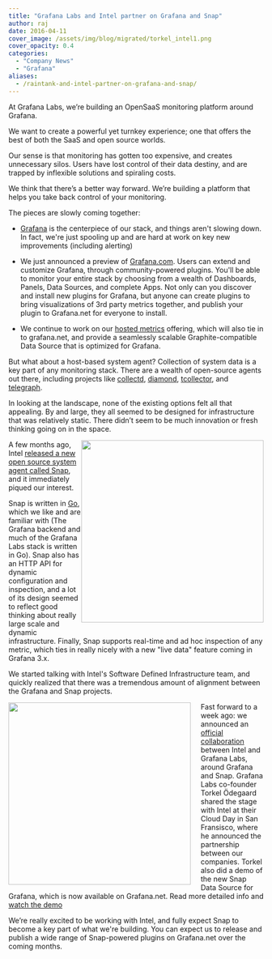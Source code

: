 ```yaml
---
title: "Grafana Labs and Intel partner on Grafana and Snap"
author: raj
date: 2016-04-11
cover_image: /assets/img/blog/migrated/torkel_intel1.png
cover_opacity: 0.4
categories:
  - "Company News"
  - "Grafana"
aliases:
  - /raintank-and-intel-partner-on-grafana-and-snap/
---
```


At Grafana Labs, we’re building an OpenSaaS monitoring platform around Grafana.

We want to create a powerful yet turnkey experience; one that offers the best of both the SaaS and open source worlds.

Our sense is that monitoring has gotten too expensive, and creates unnecessary silos. Users have lost control of their data destiny, and are trapped by inflexible solutions and spiraling costs.

We think that there’s a better way forward. We’re building a platform that helps you take back control of your monitoring.

The pieces are slowly coming together:

* <a href="http://grafana.org">Grafana</a> is the centerpiece of our stack, and things aren't slowing down. In fact, we're just spooling up and are hard at work on key new improvements (including alerting)

* We just announced a preview of <a href="http://grafana.com">Grafana.com</a>. Users can extend and customize Grafana, through community-powered plugins. You'll be able to monitor your entire stack by choosing from a wealth of Dashboards, Panels, Data Sources, and complete Apps. Not only can you discover and install new plugins for Grafana, but anyone can create plugins to bring visualizations of 3rd party metrics together, and publish your plugin to Grafana.net for everyone to install.

* We continue to work on our <a href="https://grafana.net/tour#host.and.scale">hosted metrics</a> offering, which will also tie in to grafana.net, and provide a seamlessly scalable Graphite-compatible Data Source that is optimized for Grafana.

But what about a host-based system agent? Collection of system data is a key part of any monitoring stack. There are a wealth of open-source agents out there, including projects like <a href="https://github.com/collectd/collectd">collectd</a>, <a href="https://github.com/python-diamond/Diamond">diamond</a>, <a href="https://github.com/OpenTSDB/tcollector">tcollector</a>, and <a href="https://github.com/influxdata/telegraf">telegraph</a>.

In looking at the landscape, none of the existing options felt all that appealing. By and large, they all seemed to be designed for infrastructure that was relatively static. There didn’t seem to be much innovation or fresh thinking going on in the space.

<img src="/assets/img/blog/migrated/Ce5bYuqUMAE9U0o.jpg" align="right"  style="width:360px; margin: 0 0 20px 0;" />A few months ago, Intel <a href="https://github.com/intelsdi-x/snap">released a new open source system agent called Snap</a>, and it immediately piqued our interest.

Snap is written in <a href="http://golang.org" target="_blank">Go</a>, which we like and are familiar with (The Grafana backend and much of the Grafana Labs stack is written in Go). Snap also has an HTTP API for dynamic configuration and inspection, and a lot of its design seemed to reflect good thinking about really large scale and dynamic infrastructure. Finally, Snap supports real-time and ad hoc inspection of any metric, which ties in really nicely with a new "live data" feature coming in Grafana 3.x.

We started talking with Intel's Software Defined Infrastructure team, and quickly realized that there was a tremendous amount of alignment between the Grafana and Snap projects.

<img src="/assets/img/blog/migrated/torkel_intel2.png" align="left"  style="width:360px; margin: 0 20px 0 0;" />Fast forward to a week ago: we announced an <a href="https://communities.intel.com/community/itpeernetwork/datastack/blog/2016/03/31/cloud-for-all-industry-collaborations-surge-at-cloud-day">official collaboration</a> between Intel and Grafana Labs, around Grafana and Snap. Grafana Labs co-founder Torkel Ödegaard shared the stage with Intel at their Cloud Day in San Fransisco, where he announced the partnership between our companies. Torkel also did a demo of the new Snap Data Source for Grafana, which is now available on Grafana.net. Read more detailed info and <a href="https://blog.raintank.io/using-grafana-with-intels-snap-for-ad-hoc-metric-exploration/">watch the demo</a>

We’re really excited to be working with Intel, and fully expect Snap to become a key part of what we're building. You can expect us to release and publish a wide range of Snap-powered plugins on Grafana.net over the coming months.

